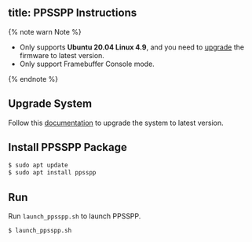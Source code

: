 title: PPSSPP Instructions
---

{% note warn Note %}

* Only supports **Ubuntu 20.04 Linux 4.9**, and you need to [upgrade](/android/vim1/HowToUpgradeTheSystem.html) the firmware to latest version.
* Only support Framebuffer Console mode.

{% endnote %}

## Upgrade System

Follow this [documentation](/android/vim1/HowToUpgradeTheSystem.html) to upgrade the system to latest version.

## Install PPSSPP Package

```sh
$ sudo apt update
$ sudo apt install ppsspp
```

## Run

Run `launch_ppsspp.sh` to launch PPSSPP.

```sh
$ launch_ppsspp.sh
```

